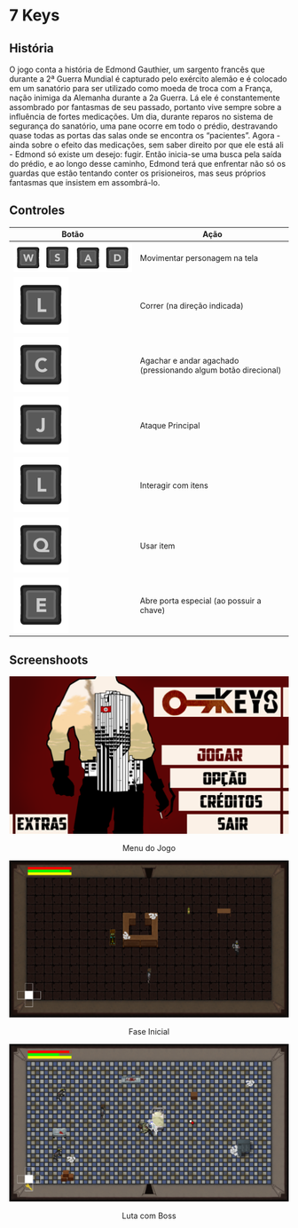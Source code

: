 # 7 Keys

## História

O jogo conta a história de Edmond Gauthier, um sargento francês que durante a 2ª Guerra Mundial é capturado pelo exército alemão e é colocado em um sanatório para ser utilizado como moeda de troca com a França, nação inimiga da Alemanha durante a 2a Guerra. Lá ele é constantemente assombrado por fantasmas de seu passado, portanto vive sempre sobre a influência de fortes medicações.
Um dia, durante reparos no sistema de segurança do sanatório, uma pane ocorre em todo o prédio, destravando quase todas as portas das salas onde se encontra os “pacientes”. Agora - ainda sobre o efeito das medicações, sem saber direito por que ele está ali - Edmond só existe um desejo: fugir. Então inicia-se uma busca pela saída do prédio, e ao longo desse caminho, Edmond terá que enfrentar não só os guardas que estão tentando conter os prisioneiros, mas seus próprios fantasmas que insistem em assombrá-lo.

## Controles

|Botão|Ação|
|---|---|
|![Movimentar](.images/Movimento.png)| Movimentar personagem na tela|
|![Correr](.images/ButtonL.png)| Correr (na direção indicada)|
|![Agachar](.images/ButtonC.png)| Agachar e andar agachado (pressionando  algum botão direcional)|
|![Ataque](.images/ButtonJ.png)| Ataque Principal|
|![Interagir](.images/ButtonL.png)| Interagir com itens|
|![Usar](.images/ButtonQ.png)| Usar item|
|![Chave](.images/ButtonE.png)| Abre porta especial (ao possuir a chave)|

## Screenshoots

![Screenshoot1](.images/screenshoot1.png)
<p align="center">Menu do Jogo</p>

![Screenshoot2](.images/screenshoot2.png)
<p align="center">Fase Inicial</p>

![Screenshoot3](.images/screenshoot3.png)
<p align="center">Luta com Boss</p>
